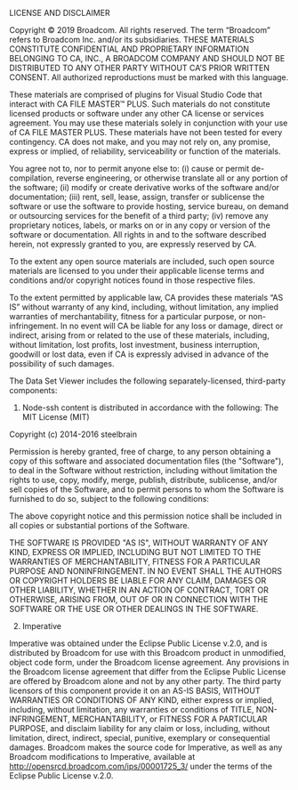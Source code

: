 LICENSE AND DISCLAIMER

Copyright © 2019 Broadcom. All rights reserved. The term “Broadcom” refers to Broadcom Inc. and/or its subsidiaries. THESE MATERIALS CONSTITUTE CONFIDENTIAL AND PROPRIETARY INFORMATION BELONGING TO CA, INC., A BROADCOM COMPANY AND SHOULD NOT BE DISTRIBUTED TO ANY OTHER PARTY WITHOUT CA’S PRIOR WRITTEN CONSENT. All authorized reproductions must be marked with this language.

These materials are comprised of plugins for Visual Studio Code that interact with CA FILE MASTER™ PLUS. Such materials do not constitute licensed products or software under any other CA license or services agreement. You may use these materials solely in conjunction with your use of CA FILE MASTER PLUS. These materials have not been tested for every contingency. CA does not make, and you may not rely on, any promise, express or implied, of reliability, serviceability or function of the materials.

You agree not to, nor to permit anyone else to: (i) cause or permit de-compilation, reverse engineering, or otherwise translate all or any portion of the software; (ii) modify or create derivative works of the software and/or documentation; (iii) rent, sell, lease, assign, transfer or sublicense the software or use the software to provide hosting, service bureau, on demand or outsourcing services for the benefit of a third party; (iv) remove any proprietary notices, labels, or marks on or in any copy or version of the software or documentation. All rights in and to the software described herein, not expressly granted to you, are expressly reserved by CA.

To the extent any open source materials are included, such open source materials are licensed to you under their applicable license terms and conditions and/or copyright notices found in those respective files.
  
To the extent permitted by applicable law, CA provides these materials “AS IS” without warranty of any kind, including, without limitation, any implied warranties of merchantability, fitness for a particular purpose, or non-infringement. In no event will CA be liable for any loss or damage, direct or indirect, arising from or related to the use of these materials, including, without limitation, lost profits, lost investment, business interruption, goodwill or lost data, even if CA is expressly advised in advance of the possibility of such damages. 

The Data Set Viewer includes the following separately-licensed, third-party components:

1. Node-ssh content is distributed in accordance with the following:
The MIT License (MIT)

Copyright (c) 2014-2016 steelbrain

Permission is hereby granted, free of charge, to any person obtaining a copy of this software and
associated documentation files (the "Software"), to deal in the Software without restriction, including
without limitation the rights to use, copy, modify, merge, publish, distribute, sublicense, and/or sell
copies of the Software, and to permit persons to whom the Software is furnished to do so, subject to the
following conditions:

The above copyright notice and this permission notice shall be included in all copies or substantial
portions of the Software.

THE SOFTWARE IS PROVIDED "AS IS", WITHOUT WARRANTY OF ANY KIND, EXPRESS OR IMPLIED,
INCLUDING BUT NOT LIMITED TO THE WARRANTIES OF MERCHANTABILITY, FITNESS FOR A PARTICULAR
PURPOSE AND NONINFRINGEMENT. IN NO EVENT SHALL THE AUTHORS OR COPYRIGHT HOLDERS BE
LIABLE FOR ANY CLAIM, DAMAGES OR OTHER LIABILITY, WHETHER IN AN ACTION OF CONTRACT, TORT
OR OTHERWISE, ARISING FROM, OUT OF OR IN CONNECTION WITH THE SOFTWARE OR THE USE OR
OTHER DEALINGS IN THE SOFTWARE.

2. Imperative

Imperative was obtained under the Eclipse Public License v.2.0, and is distributed by Broadcom for use
with this Broadcom product in unmodified, object code form, under the Broadcom license agreement.
Any provisions in the Broadcom license agreement that differ from the Eclipse Public License are
offered by Broadcom alone and not by any other party. The third party licensors of this component
provide it on an AS-IS BASIS, WITHOUT WARRANTIES OR CONDITIONS OF ANY KIND, either express or
implied, including, without limitation, any warranties or conditions of
TITLE, NON-INFRINGEMENT, MERCHANTABILITY, or FITNESS FOR A PARTICULAR PURPOSE,
and disclaim liability for any claim or loss, including, without limitation, direct, indirect, special, punitive,
exemplary or consequential damages. Broadcom makes the source code for Imperative, as well as any
Broadcom modifications to Imperative, available at http://opensrcd.broadcom.com/ips/00001725_3/
under the terms of the Eclipse Public License v.2.0.